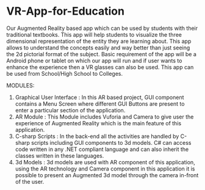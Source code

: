 # VR-App-for-Education
Our Augmented Reality based app which can be used by students with their traditional textbooks. This app will help students to visualize the three dimensional representation of the entity they are learning about. This app allows to understand the concepts easily and way better than just seeing the 2d pictorial format of the subject. Basic requirement of the app will be a Android phone or tablet on which our app will run and if user wants to enhance the experience then a VR glasses can also be used.  This app can be used from School/High School to Colleges.

MODULES:

1. Graphical User Interface :
In this AR based project, GUI component contains a Menu Screen where different GUI Buttons are present to enter a particular section of the application. 
2. AR Module :
This Module includes Vuforia and Camera to give user the experience of Augmented Reality which is the main feature of this application.
3. C-sharp Scripts :
In the back-end all the activities are handled by C-sharp scripts including GUI components to 3d models. C# can access code written in any .NET compliant language and can also inherit the classes written in these languages.
4. 3d Models :
3d models are used with AR component of this application, using the AR technology and Camera component in this application  it is possible to present an Augmented 3d model through the camera in-front of the user.
